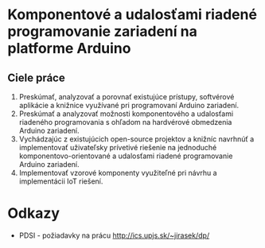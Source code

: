 # Komponentové a udalosťami riadené programovanie zariadení na platforme Arduino

## Ciele práce

1. Preskúmať, analyzovať a porovnať existujúce prístupy, softvérové aplikácie a knižnice využívané pri programovaní Arduino zariadení.
2. Preskúmať a analyzovať možnosti komponentového a udalosťami riadeného programovania s ohľadom na hardvérové obmedzenia Arduino zariadení.
3. Vychádzajúc z existujúcich open-source projektov a knižníc navrhnúť a implementovať uživateľsky prívetivé riešenie na jednoduché komponentovo-orientované a udalosťami riadené programovanie Arduino zariadení.
4. Implementovať vzorové komponenty využiteľné pri návrhu a implementácii IoT riešení.

# Odkazy

* PDSI - požiadavky na prácu http://ics.upjs.sk/~jirasek/dp/

